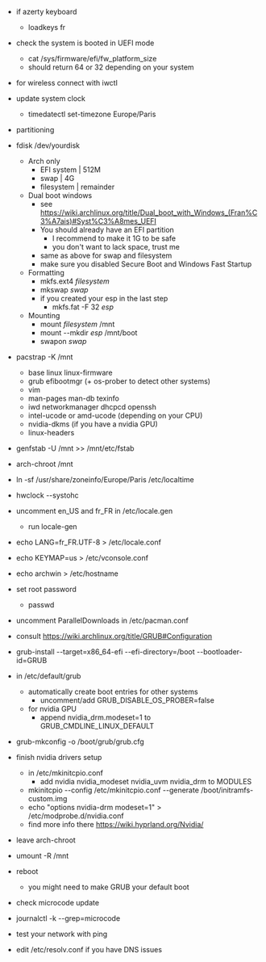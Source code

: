 * if azerty keyboard
    * loadkeys fr

* check the system is booted in UEFI mode
    * cat /sys/firmware/efi/fw_platform_size
    * should return 64 or 32 depending on your system

* for wireless connect with iwctl

* update system clock
    * timedatectl set-timezone Europe/Paris

* partitioning
* fdisk /dev/yourdisk
    * Arch only
        * EFI system    | 512M
        * swap          | 4G
        * filesystem    | remainder
    * Dual boot windows
        * see https://wiki.archlinux.org/title/Dual_boot_with_Windows_(Fran%C3%A7ais)#Syst%C3%A8mes_UEFI
        * You should already have an EFI partition
            * I recommend to make it 1G to be safe
            * you don't want to lack space, trust me
        * same as above for swap and filesystem
        * make sure you disabled Secure Boot and Windows Fast Startup
    * Formatting
        * mkfs.ext4 *filesystem*
        * mkswap *swap*
        * if you created your esp in the last step
            * mkfs.fat -F 32 *esp*
    * Mounting
        * mount *filesystem* /mnt
        * mount --mkdir *esp* /mnt/boot
        * swapon *swap*

* pacstrap -K /mnt
    * base linux linux-firmware
    * grub efibootmgr (+ os-prober to detect other systems)
    * vim
    * man-pages man-db texinfo 
    * iwd networkmanager dhcpcd openssh
    * intel-ucode or amd-ucode (depending on your CPU)
    * nvidia-dkms (if you have a nvidia GPU)
    * linux-headers

* genfstab -U /mnt >> /mnt/etc/fstab
* arch-chroot /mnt
* ln -sf /usr/share/zoneinfo/Europe/Paris /etc/localtime
* hwclock --systohc
* uncomment en_US and fr_FR in /etc/locale.gen
    * run locale-gen
* echo LANG=fr_FR.UTF-8 > /etc/locale.conf
* echo KEYMAP=us > /etc/vconsole.conf
* echo archwin > /etc/hostname
* set root password
    * passwd
* uncomment ParallelDownloads in /etc/pacman.conf

* consult https://wiki.archlinux.org/title/GRUB#Configuration
* grub-install --target=x86_64-efi --efi-directory=/boot --bootloader-id=GRUB
* in /etc/default/grub
    * automatically create boot entries for other systems
        * uncomment/add GRUB_DISABLE_OS_PROBER=false
    * for nvidia GPU
        * append nvidia_drm.modeset=1 to GRUB_CMDLINE_LINUX_DEFAULT
* grub-mkconfig -o /boot/grub/grub.cfg
* finish nvidia drivers setup
    * in /etc/mkinitcpio.conf
        * add nvidia nvidia_modeset nvidia_uvm nvidia_drm to MODULES
    * mkinitcpio --config /etc/mkinitcpio.conf --generate /boot/initramfs-custom.img
    * echo "options nvidia-drm modeset=1" > /etc/modprobe.d/nvidia.conf
    * find more info there https://wiki.hyprland.org/Nvidia/

* leave arch-chroot
* umount -R /mnt
* reboot
    * you might need to make GRUB your default boot

* check microcode update
* journalctl -k --grep=microcode
* test your network with ping
* edit /etc/resolv.conf if you have DNS issues

